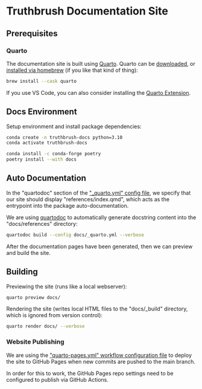 # Truthbrush Documentation Site

## Prerequisites

### Quarto

The documentation site is built using [Quarto](https://quarto.org/). Quarto can be [downloaded](https://quarto.org/docs/get-started/), or [installed via homebrew](https://formulae.brew.sh/cask/quarto) (if you like that kind of thing):

```sh
brew install --cask quarto
```

If you use VS Code, you can also consider installing the [Quarto Extension](https://marketplace.visualstudio.com/items?itemName=quarto.quarto).


## Docs Environment

Setup environment and install package dependencies:

```sh
conda create -n truthbrush-docs python=3.10
conda activate truthbrush-docs

conda install -c conda-forge poetry
poetry install --with docs
```



## Auto Documentation

In the "quartodoc" section of the ["_quarto.yml" config file](/docs/_quarto.yml), we specify that our site should display "references/index.qmd", which acts as the entrypoint into the package auto-documentation.

We are using [quartodoc](https://machow.github.io/quartodoc/get-started/basic-docs.html) to automatically generate docstring content into the "docs/references" directory:

```sh
quartodoc build --config docs/_quarto.yml --verbose
```

After the documentation pages have been generated, then we can preview and build the site.


## Building


Previewing the site (runs like a local webserver):

```sh
quarto preview docs/
```


Rendering the site (writes local HTML files to the "docs/_build" directory, which is ignored from version control):

```sh
quarto render docs/ --verbose
```


### Website Publishing

We are using the ["quarto-pages.yml" workflow configuration file](/.github/workflows/quarto-pages.yml) to deploy the site to GitHub Pages when new commits are pushed to the main branch.

In order for this to work, the GitHub Pages repo settings need to be configured to publish via GitHub Actions.
